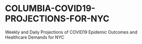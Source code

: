 # COLUMBIA-COVID19-PROJECTIONS-FOR-NYC
Weekly and Daily Projections of COVID19 Epidemic Outcomes and Healthcare Demands for NYC
